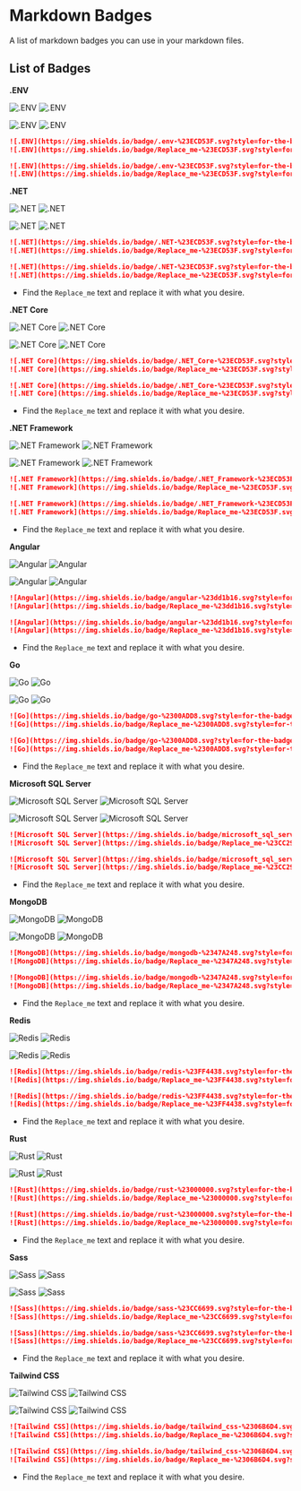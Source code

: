 # Markdown Badges
A list of markdown badges you can use in your markdown files.


## List of Badges

**.ENV**

![.ENV](https://img.shields.io/badge/.env-%23ECD53F.svg?style=for-the-badge&logo=dotenv&logoColor=%23ECD53F&color=gray)
![.ENV](https://img.shields.io/badge/Replace_me-%23ECD53F.svg?style=for-the-badge&logo=dotenv&logoColor=%23ECD53F&label=.ENV&labelColor=gray&color=%23ECD53F)

![.ENV](https://img.shields.io/badge/.env-%23ECD53F.svg?style=for-the-badge&logo=dotenv&logoColor=white&color=%23ECD53F)
![.ENV](https://img.shields.io/badge/Replace_me-%23ECD53F.svg?style=for-the-badge&logo=dotenv&logoColor=white&label=.ENV&labelColor=%23ECD53F&color=gray)

```md
![.ENV](https://img.shields.io/badge/.env-%23ECD53F.svg?style=for-the-badge&logo=dotenv&logoColor=%23ECD53F&color=gray)
![.ENV](https://img.shields.io/badge/Replace_me-%23ECD53F.svg?style=for-the-badge&logo=dotenv&logoColor=%23ECD53F&label=.ENV&labelColor=gray&color=%23ECD53F)

![.ENV](https://img.shields.io/badge/.env-%23ECD53F.svg?style=for-the-badge&logo=dotenv&logoColor=white&color=%23ECD53F)
![.ENV](https://img.shields.io/badge/Replace_me-%23ECD53F.svg?style=for-the-badge&logo=dotenv&logoColor=white&label=.ENV&labelColor=%23ECD53F&color=gray)
```


**.NET**

![.NET](https://img.shields.io/badge/.NET-%23ECD53F.svg?style=for-the-badge&logo=dotnet&logoColor=%23512BD4&color=gray)
![.NET](https://img.shields.io/badge/Replace_me-%23ECD53F.svg?style=for-the-badge&logo=dotnet&logoColor=%23512BD4&label=.NET&labelColor=gray&color=%23512BD4)

![.NET](https://img.shields.io/badge/.NET-%23ECD53F.svg?style=for-the-badge&logo=dotnet&logoColor=white&color=%23512BD4)
![.NET](https://img.shields.io/badge/Replace_me-%23ECD53F.svg?style=for-the-badge&logo=dotnet&logoColor=white&label=.NET&labelColor=%23512BD4&color=gray)

```md
![.NET](https://img.shields.io/badge/.NET-%23ECD53F.svg?style=for-the-badge&logo=dotnet&logoColor=%23512BD4&color=gray)
![.NET](https://img.shields.io/badge/Replace_me-%23ECD53F.svg?style=for-the-badge&logo=dotnet&logoColor=%23512BD4&label=.NET&labelColor=gray&color=%23512BD4)

![.NET](https://img.shields.io/badge/.NET-%23ECD53F.svg?style=for-the-badge&logo=dotnet&logoColor=white&color=%23512BD4)
![.NET](https://img.shields.io/badge/Replace_me-%23ECD53F.svg?style=for-the-badge&logo=dotnet&logoColor=white&label=.NET&labelColor=%23512BD4&color=gray)
```
* Find the `Replace_me` text and replace it with what you desire.


**.NET Core**

![.NET Core](https://img.shields.io/badge/.NET_Core-%23ECD53F.svg?style=for-the-badge&logo=dotnet&logoColor=%23512BD4&color=gray)
![.NET Core](https://img.shields.io/badge/Replace_me-%23ECD53F.svg?style=for-the-badge&logo=dotnet&logoColor=%23512BD4&label=.NET%20Core&labelColor=gray&color=%23512BD4)

![.NET Core](https://img.shields.io/badge/.NET_Core-%23ECD53F.svg?style=for-the-badge&logo=dotnet&logoColor=white&color=%23512BD4)
![.NET Core](https://img.shields.io/badge/Replace_me-%23ECD53F.svg?style=for-the-badge&logo=dotnet&logoColor=white&label=.NET%20Core&labelColor=%23512BD4&color=gray)

```md
![.NET Core](https://img.shields.io/badge/.NET_Core-%23ECD53F.svg?style=for-the-badge&logo=dotnet&logoColor=%23512BD4&color=gray)
![.NET Core](https://img.shields.io/badge/Replace_me-%23ECD53F.svg?style=for-the-badge&logo=dotnet&logoColor=%23512BD4&label=.NET%20Core&labelColor=gray&color=%23512BD4)

![.NET Core](https://img.shields.io/badge/.NET_Core-%23ECD53F.svg?style=for-the-badge&logo=dotnet&logoColor=white&color=%23512BD4)
![.NET Core](https://img.shields.io/badge/Replace_me-%23ECD53F.svg?style=for-the-badge&logo=dotnet&logoColor=white&label=.NET%20Core&labelColor=%23512BD4&color=gray)
```
* Find the `Replace_me` text and replace it with what you desire.


**.NET Framework**

![.NET Framework](https://img.shields.io/badge/.NET_Framework-%23ECD53F.svg?style=for-the-badge&logo=dotnet&logoColor=%23512BD4&color=gray)
![.NET Framework](https://img.shields.io/badge/Replace_me-%23ECD53F.svg?style=for-the-badge&logo=dotnet&logoColor=%23512BD4&label=.NET%20Framework&labelColor=gray&color=%23512BD4)

![.NET Framework](https://img.shields.io/badge/.NET_Framework-%23ECD53F.svg?style=for-the-badge&logo=dotnet&logoColor=white&color=%23512BD4)
![.NET Framework](https://img.shields.io/badge/Replace_me-%23ECD53F.svg?style=for-the-badge&logo=dotnet&logoColor=white&label=.NET%20Framework&labelColor=%23512BD4&color=gray)

```md
![.NET Framework](https://img.shields.io/badge/.NET_Framework-%23ECD53F.svg?style=for-the-badge&logo=dotnet&logoColor=%23512BD4&color=gray)
![.NET Framework](https://img.shields.io/badge/Replace_me-%23ECD53F.svg?style=for-the-badge&logo=dotnet&logoColor=%23512BD4&label=.NET%20Framework&labelColor=gray&color=%23512BD4)

![.NET Framework](https://img.shields.io/badge/.NET_Framework-%23ECD53F.svg?style=for-the-badge&logo=dotnet&logoColor=white&color=%23512BD4)
![.NET Framework](https://img.shields.io/badge/Replace_me-%23ECD53F.svg?style=for-the-badge&logo=dotnet&logoColor=white&label=.NET%20Framework&labelColor=%23512BD4&color=gray)
```
* Find the `Replace_me` text and replace it with what you desire.


**Angular**

![Angular](https://img.shields.io/badge/angular-%23dd1b16.svg?style=for-the-badge&logo=angular&logoColor=%23dd1b16&color=gray)
![Angular](https://img.shields.io/badge/Replace_me-%23dd1b16.svg?style=for-the-badge&logo=angular&logoColor=%23dd1b16&label=Angular&labelColor=gray&color=%23dd1b16)

![Angular](https://img.shields.io/badge/angular-%23dd1b16.svg?style=for-the-badge&logo=angular&logoColor=white&color=%23dd1b16)
![Angular](https://img.shields.io/badge/Replace_me-%23dd1b16.svg?style=for-the-badge&logo=angular&logoColor=white&label=Angular&labelColor=%23dd1b16&color=gray)

```md
![Angular](https://img.shields.io/badge/angular-%23dd1b16.svg?style=for-the-badge&logo=angular&logoColor=%23dd1b16&color=gray)
![Angular](https://img.shields.io/badge/Replace_me-%23dd1b16.svg?style=for-the-badge&logo=angular&logoColor=%23dd1b16&label=Angular&labelColor=gray&color=%23dd1b16)

![Angular](https://img.shields.io/badge/angular-%23dd1b16.svg?style=for-the-badge&logo=angular&logoColor=white&color=%23dd1b16)
![Angular](https://img.shields.io/badge/Replace_me-%23dd1b16.svg?style=for-the-badge&logo=angular&logoColor=white&label=Angular&labelColor=%23dd1b16&color=gray)
```
* Find the `Replace_me` text and replace it with what you desire.


**Go**

![Go](https://img.shields.io/badge/go-%2300ADD8.svg?style=for-the-badge&logo=go&logoColor=%2300ADD8&color=gray)
![Go](https://img.shields.io/badge/Replace_me-%2300ADD8.svg?style=for-the-badge&logo=go&logoColor=%2300ADD8&label=Go&labelColor=gray&color=%2300ADD8)

![Go](https://img.shields.io/badge/go-%2300ADD8.svg?style=for-the-badge&logo=go&logoColor=white&color=%2300ADD8)
![Go](https://img.shields.io/badge/Replace_me-%2300ADD8.svg?style=for-the-badge&logo=go&logoColor=white&label=Go&labelColor=%2300ADD8&color=gray)

```md
![Go](https://img.shields.io/badge/go-%2300ADD8.svg?style=for-the-badge&logo=go&logoColor=%2300ADD8&color=gray)
![Go](https://img.shields.io/badge/Replace_me-%2300ADD8.svg?style=for-the-badge&logo=go&logoColor=%2300ADD8&label=Go&labelColor=gray&color=%2300ADD8)

![Go](https://img.shields.io/badge/go-%2300ADD8.svg?style=for-the-badge&logo=go&logoColor=white&color=%2300ADD8)
![Go](https://img.shields.io/badge/Replace_me-%2300ADD8.svg?style=for-the-badge&logo=go&logoColor=white&label=Go&labelColor=%2300ADD8&color=gray)
```
* Find the `Replace_me` text and replace it with what you desire.


**Microsoft SQL Server**

![Microsoft SQL Server](https://img.shields.io/badge/microsoft_sql_server-%23CC2927.svg?style=for-the-badge&logo=microsoft%20sql%20server&color=gray&logoColor=%23CC2927)
![Microsoft SQL Server](https://img.shields.io/badge/Replace_me-%23CC2927.svg?style=for-the-badge&logo=microsoft%20sql%20server&logoColor=%23CC2927&label=Microsoft%20SQL%20Server&labelColor=gray&color=%23CC2927)

![Microsoft SQL Server](https://img.shields.io/badge/microsoft_sql_server-%23CC2927.svg?style=for-the-badge&logo=microsoft%20sql%20server&logoColor=white)
![Microsoft SQL Server](https://img.shields.io/badge/Replace_me-%23CC2927.svg?style=for-the-badge&logo=microsoft%20sql%20server&logoColor=white&label=Microsoft%20SQL%20Server&labelColor=%23CC2927&color=gray)

```md
![Microsoft SQL Server](https://img.shields.io/badge/microsoft_sql_server-%23CC2927.svg?style=for-the-badge&logo=microsoft%20sql%20server&color=gray&logoColor=%23CC2927)
![Microsoft SQL Server](https://img.shields.io/badge/Replace_me-%23CC2927.svg?style=for-the-badge&logo=microsoft%20sql%20server&logoColor=%23CC2927&label=Microsoft%20SQL%20Server&labelColor=gray&color=%23CC2927)

![Microsoft SQL Server](https://img.shields.io/badge/microsoft_sql_server-%23CC2927.svg?style=for-the-badge&logo=microsoft%20sql%20server&logoColor=white)
![Microsoft SQL Server](https://img.shields.io/badge/Replace_me-%23CC2927.svg?style=for-the-badge&logo=microsoft%20sql%20server&logoColor=white&label=Microsoft%20SQL%20Server&labelColor=%23CC2927&color=gray)
```
* Find the `Replace_me` text and replace it with what you desire.


**MongoDB**

![MongoDB](https://img.shields.io/badge/mongodb-%2347A248.svg?style=for-the-badge&logo=mongodb&color=gray)
![MongoDB](https://img.shields.io/badge/Replace_me-%2347A248.svg?style=for-the-badge&logo=mongodb&logoColor=%2347A248&label=MONGODB&labelColor=gray&color=%2347A248)

![MongoDB](https://img.shields.io/badge/mongodb-%2347A248.svg?style=for-the-badge&logo=mongodb&logoColor=white)
![MongoDB](https://img.shields.io/badge/Replace_me-%2347A248.svg?style=for-the-badge&logo=mongodb&logoColor=white&label=MONGODB&labelColor=%2347A248&color=gray)


```md
![MongoDB](https://img.shields.io/badge/mongodb-%2347A248.svg?style=for-the-badge&logo=mongodb&color=gray)
![MongoDB](https://img.shields.io/badge/Replace_me-%2347A248.svg?style=for-the-badge&logo=mongodb&logoColor=%2347A248&label=MONGODB&labelColor=gray&color=%2347A248)

![MongoDB](https://img.shields.io/badge/mongodb-%2347A248.svg?style=for-the-badge&logo=mongodb&logoColor=white)
![MongoDB](https://img.shields.io/badge/Replace_me-%2347A248.svg?style=for-the-badge&logo=mongodb&logoColor=white&label=MONGODB&labelColor=%2347A248&color=gray)
```
* Find the `Replace_me` text and replace it with what you desire.


**Redis**

![Redis](https://img.shields.io/badge/redis-%23FF4438.svg?style=for-the-badge&logo=redis&logoColor=%23FF4438&color=gray)
![Redis](https://img.shields.io/badge/Replace_me-%23FF4438.svg?style=for-the-badge&logo=redis&logoColor=%23FF4438&label=Redis&labelColor=gray&color=%23FF4438)

![Redis](https://img.shields.io/badge/redis-%23FF4438.svg?style=for-the-badge&logo=redis&logoColor=white&color=%23FF4438)
![Redis](https://img.shields.io/badge/Replace_me-%23FF4438.svg?style=for-the-badge&logo=redis&logoColor=white&label=Redis&labelColor=%23FF4438&color=gray)

```md
![Redis](https://img.shields.io/badge/redis-%23FF4438.svg?style=for-the-badge&logo=redis&logoColor=%23FF4438&color=gray)
![Redis](https://img.shields.io/badge/Replace_me-%23FF4438.svg?style=for-the-badge&logo=redis&logoColor=%23FF4438&label=Redis&labelColor=gray&color=%23FF4438)

![Redis](https://img.shields.io/badge/redis-%23FF4438.svg?style=for-the-badge&logo=redis&logoColor=white&color=%23FF4438)
![Redis](https://img.shields.io/badge/Replace_me-%23FF4438.svg?style=for-the-badge&logo=redis&logoColor=white&label=Redis&labelColor=%23FF4438&color=gray)
```
* Find the `Replace_me` text and replace it with what you desire.


**Rust**

![Rust](https://img.shields.io/badge/rust-%23000000.svg?style=for-the-badge&logo=rust&logoColor=%23000000&color=gray)
![Rust](https://img.shields.io/badge/Replace_me-%23000000.svg?style=for-the-badge&logo=rust&logoColor=%23000000&label=Rust&labelColor=gray&color=%23000000)

![Rust](https://img.shields.io/badge/rust-%23000000.svg?style=for-the-badge&logo=rust&logoColor=white&color=%23000000)
![Rust](https://img.shields.io/badge/Replace_me-%23000000.svg?style=for-the-badge&logo=rust&logoColor=white&label=Rust&labelColor=%23000000&color=gray)

```md
![Rust](https://img.shields.io/badge/rust-%23000000.svg?style=for-the-badge&logo=rust&logoColor=%23000000&color=gray)
![Rust](https://img.shields.io/badge/Replace_me-%23000000.svg?style=for-the-badge&logo=rust&logoColor=%23000000&label=Rust&labelColor=gray&color=%23000000)

![Rust](https://img.shields.io/badge/rust-%23000000.svg?style=for-the-badge&logo=rust&logoColor=white&color=%23000000)
![Rust](https://img.shields.io/badge/Replace_me-%23000000.svg?style=for-the-badge&logo=rust&logoColor=white&label=Rust&labelColor=%23000000&color=gray)
```
* Find the `Replace_me` text and replace it with what you desire.


**Sass**

![Sass](https://img.shields.io/badge/sass-%23CC6699.svg?style=for-the-badge&logo=sass&logoColor=%23CC6699&color=gray)
![Sass](https://img.shields.io/badge/Replace_me-%23CC6699.svg?style=for-the-badge&logo=sass&logoColor=%23CC6699&label=Sass&labelColor=gray&color=%23CC6699)

![Sass](https://img.shields.io/badge/sass-%23CC6699.svg?style=for-the-badge&logo=sass&logoColor=white&color=%23CC6699)
![Sass](https://img.shields.io/badge/Replace_me-%23CC6699.svg?style=for-the-badge&logo=sass&logoColor=white&label=Sass&labelColor=%23CC6699&color=gray)

```md
![Sass](https://img.shields.io/badge/sass-%23CC6699.svg?style=for-the-badge&logo=sass&logoColor=%23CC6699&color=gray)
![Sass](https://img.shields.io/badge/Replace_me-%23CC6699.svg?style=for-the-badge&logo=sass&logoColor=%23CC6699&label=Sass&labelColor=gray&color=%23CC6699)

![Sass](https://img.shields.io/badge/sass-%23CC6699.svg?style=for-the-badge&logo=sass&logoColor=white&color=%23CC6699)
![Sass](https://img.shields.io/badge/Replace_me-%23CC6699.svg?style=for-the-badge&logo=sass&logoColor=white&label=Sass&labelColor=%23CC6699&color=gray)
```
* Find the `Replace_me` text and replace it with what you desire.


**Tailwind CSS**

![Tailwind CSS](https://img.shields.io/badge/tailwind_css-%2306B6D4.svg?style=for-the-badge&logo=tailwindcss&logoColor=%2306B6D4&color=gray)
![Tailwind CSS](https://img.shields.io/badge/Replace_me-%2306B6D4.svg?style=for-the-badge&logo=tailwindcss&logoColor=%2306B6D4&label=Tailwind%20CSS&labelColor=gray&color=%2306B6D4)

![Tailwind CSS](https://img.shields.io/badge/tailwind_css-%2306B6D4.svg?style=for-the-badge&logo=tailwindcss&logoColor=white&color=%2306B6D4)
![Tailwind CSS](https://img.shields.io/badge/Replace_me-%2306B6D4.svg?style=for-the-badge&logo=tailwindcss&logoColor=white&label=Tawilwind%20CSS&labelColor=%2306B6D4&color=gray)

```md
![Tailwind CSS](https://img.shields.io/badge/tailwind_css-%2306B6D4.svg?style=for-the-badge&logo=tailwindcss&logoColor=%2306B6D4&color=gray)
![Tailwind CSS](https://img.shields.io/badge/Replace_me-%2306B6D4.svg?style=for-the-badge&logo=tailwindcss&logoColor=%2306B6D4&label=Tailwind%20CSS&labelColor=gray&color=%2306B6D4)

![Tailwind CSS](https://img.shields.io/badge/tailwind_css-%2306B6D4.svg?style=for-the-badge&logo=tailwindcss&logoColor=white&color=%2306B6D4)
![Tailwind CSS](https://img.shields.io/badge/Replace_me-%2306B6D4.svg?style=for-the-badge&logo=tailwindcss&logoColor=white&label=Tawilwind%20CSS&labelColor=%2306B6D4&color=gray)
```
* Find the `Replace_me` text and replace it with what you desire.